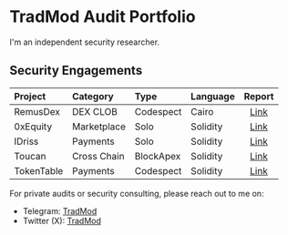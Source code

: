 # TradMod Audit Portfolio
I'm an independent security researcher.

## Security Engagements
| Project | Category | Type | Language | Report |
|:-|:-|:-|:-|:-:|
| RemusDex | DEX CLOB | Codespect | Cairo | [Link](https://4035147079-files.gitbook.io/~/files/v0/b/gitbook-x-prod.appspot.com/o/spaces%2FRVgLSrotDSeRUD3ctrup%2Fuploads%2FUhO5EKABelUTNlUxOqug%2FCODESPECT_REMUSDEX_AUDIT.pdf?alt=media&token=7c384482-ee4e-4879-912f-b33d00d51590) |
| 0xEquity | Marketplace | Solo | Solidity | [Link]() |
| IDriss | Payments | Solo | Solidity | [Link]() |
| Toucan | Cross Chain | BlockApex | Solidity | [Link]() |
| TokenTable | Payments | Codespect | Solidity | [Link]() |

<!-- ## Public Audit Competitions 
| Date | Project | Category | Platform | Language | Report | Notes |
|:-|:-|:-|:-|:-|:-:|:-:|
| - | - | - | - | - | - | - | 

<!-- ## Testimonials & Feedbacks
Soon InShaaAllah -->

<!-- ## Profiles
- [Cantina](https://cantina.xyz/u/TradMod)
- [Code4rena](https://code4rena.com/@TradMod)
- [Sherlock](https://audits.sherlock.xyz/watson/TradMod) -->

 For private audits or security consulting, please reach out to me on:
- Telegram: [TradMod](https://t.me/TradMod)
- Twitter (X): [TradMod](https://x.com/TheTradMod)
